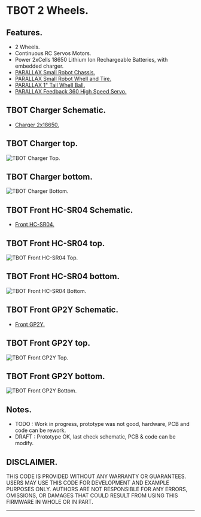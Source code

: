 # TBOT 2 Wheels.

## Features.

- 2 Wheels.
- Continuous RC Servos Motors.
- Power 2xCells 18650 Lithium Ion Rechargeable Batteries, with embedded charger.
- [PARALLAX Small Robot Chassis.](https://www.parallax.com/product/700-00022)
- [PARALLAX Small Robot Whell and Tire.](https://www.parallax.com/product/28114)
- [PARALLAX 1" Tail Whell Ball.](https://www.parallax.com/product/700-00009)
- [PARALLAX Feedback 360 High Speed Servo.](https://www.parallax.com/product/900-00360)

## TBOT Charger Schematic.

- [Charger 2x18650.](https://github.com/tronixio/robot-tbot/blob/main/assets/tbot-charger.pdf)

## TBOT Charger top.

![TBOT Charger Top.]()

## TBOT Charger bottom.

![TBOT Charger Bottom.]()

## TBOT Front HC-SR04 Schematic.

- [Front HC-SR04.](https://github.com/tronixio/robot-tbot/blob/main/assets/tbot-front-hcsr04.pdf)

## TBOT Front HC-SR04 top.

![TBOT Front HC-SR04 Top.]()

## TBOT Front HC-SR04 bottom.

![TBOT Front HC-SR04 Bottom.]()

## TBOT Front GP2Y Schematic.

- [Front GP2Y.](https://github.com/tronixio/robot-tbot/blob/main/assets/tbot-front-gp2y.pdf)

## TBOT Front GP2Y top.

![TBOT Front GP2Y Top.]()

## TBOT Front GP2Y bottom.

![TBOT Front GP2Y Bottom.]()

## Notes.

- TODO : Work in progress, prototype was not good, hardware, PCB and code can be rework.
- DRAFT : Prototype OK, last check schematic, PCB & code can be modify.

## DISCLAIMER.

THIS CODE IS PROVIDED WITHOUT ANY WARRANTY OR GUARANTEES.
USERS MAY USE THIS CODE FOR DEVELOPMENT AND EXAMPLE PURPOSES ONLY.
AUTHORS ARE NOT RESPONSIBLE FOR ANY ERRORS, OMISSIONS, OR DAMAGES THAT COULD
RESULT FROM USING THIS FIRMWARE IN WHOLE OR IN PART.

---
